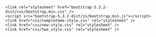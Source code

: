 <!DOCTYPE html>
<html>

<head>
	<meta charset="UTF-8" />
	<meta name="viewport" content="width=device-width, initial-scale=1.0" />
	<meta http-equiv="X-UA-Compatible" content="ie=edge" />
	<title>STRABooth</title>

	<link rel="stylesheet" href="bootstrap-5.3.2-dist/css/bootstrap.min.css" /> 
	<script src="bootstrap-5.3.2-dist/js/bootstrap.min.js"></script>
	<link href="css/templatemo-style.css" rel="stylesheet" />
	<link href="css/new-style.css" rel="stylesheet" />
	<link href="css/two_style.css" rel="stylesheet" />

</head>

<body> 
	
</body>
</html>